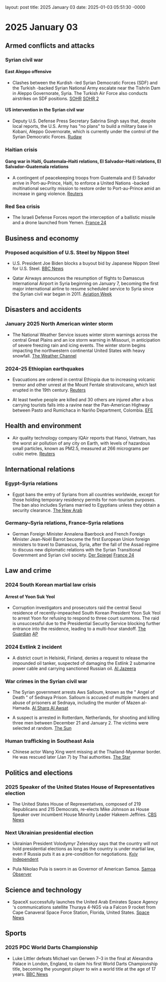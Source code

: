 layout: post
title: 2025 January 03
date: 2025-01-03 05:51:30 -0000

# 2025 January 03

## Armed conflicts and attacks

### Syrian civil war

#### East Aleppo offensive

- Clashes between the Kurdish -led Syrian Democratic Forces (SDF) and the Turkish -backed Syrian National Army escalate near the Tishrin Dam in Aleppo Governorate, Syria. The Turkish Air Force also conducts airstrikes on SDF positions. [SOHR](https://www.syriahr.com/en/352816/) [SOHR 2](https://www.syriahr.com/en/352846/)

#### US intervention in the Syrian civil war

- Deputy U.S. Defense Press Secretary Sabrina Singh says that, despite local reports, the U.S. Army has "no plans" to build a military base in Kobani, Aleppo Governorate, which is currently under the control of the Syrian Democratic Forces. [Rudaw](https://manage.rudaw.net/english/middleeast/syria/030120254)

### Haitian crisis

#### Gang war in Haiti, Guatemala–Haiti relations, El Salvador–Haiti relations, El Salvador–Guatemala relations

- A contingent of peacekeeping troops from Guatemala and El Salvador arrive in Port-au-Prince, Haiti, to enforce a United Nations -backed multinational security mission to restore order to Port-au-Prince amid an increase in gang violence. [Reuters](https://www.reuters.com/world/americas/central-american-troops-arrive-haiti-fight-gangs-2025-01-03/)

### Red Sea crisis

- The Israeli Defense Forces report the interception of a ballistic missile and a drone launched from Yemen. [France 24](https://www.france24.com/en/middle-east/20250103-israel-intercepts-new-missile-launched-from-yemen-says-idf)

## Business and economy

### Proposed acquisition of U.S. Steel by Nippon Steel

- U.S. President Joe Biden blocks a buyout bid by Japanese Nippon Steel for U.S. Steel. [BBC News](https://www.bbc.com/news/articles/cx2vz83pg9eo)

- Qatar Airways announces the resumption of flights to Damascus International Airport in Syria beginning on January 7, becoming the first major international airline to resume scheduled service to Syria since the Syrian civil war began in 2011. [Aviation Week](https://aviationweek.com/air-transport/airports-networks/qatar-airways-resume-syria-flights)

## Disasters and accidents

### January 2025 North American winter storm

- The National Weather Service issues winter storm warnings across the central Great Plains and an ice storm warning in Missouri, in anticipation of severe freezing rain and icing events. The winter storm begins impacting the northwestern continental United States with heavy snowfall. [The Weather Channel](https://weather.com/storms/winter/news/2025-01-02-winter-storm-blair-forecast-snow-ice-plains-midwest-mid-atlantic)

### 2024–25 Ethiopian earthquakes

- Evacuations are ordered in central Ethiopia due to increasing volcanic tremor and other unrest at the Mount Fentale stratovolcano, which last erupted in the 19th century. [Reuters](https://www.reuters.com/world/africa/risk-ethiopian-volcano-eruption-prompts-evacuation-residents-2025-01-03/)

- At least twelve people are killed and 30 others are injured after a bus carrying tourists falls into a ravine near the Pan-American Highway between Pasto and Rumichaca in Nariño Department, Colombia. [EFE](https://efe.com/mundo/2025-01-04/colombia-accidente-autobus/)

## Health and environment

- Air quality technology company IQAir reports that Hanoi, Vietnam, has the worst air pollution of any city on Earth, with levels of hazardous small particles, known as PM2.5, measured at 266 micrograms per cubic metre. [Reuters](https://www.reuters.com/world/asia-pacific/hanoi-declared-worlds-most-polluted-city-authorities-seek-action-2025-01-03/)

## International relations

### Egypt–Syria relations

- Egypt bans the entry of Syrians from all countries worldwide, except for those holding temporary residency permits for non-tourism purposes. The ban also includes Syrians married to Egyptians unless they obtain a security clearance. [The New Arab](https://www.newarab.com/news/egypt-bans-entry-syrians-anywhere-world)

### Germany–Syria relations, France–Syria relations

- German Foreign Minister Annalena Baerbock and French Foreign Minister Jean-Noël Barrot become the first European Union foreign ministers to travel to Damascus, Syria, after the fall of the Assad regime to discuss new diplomatic relations with the Syrian Transitional Government and Syrian civil society. [Der Spiegel](https://www.spiegel.de/politik/deutschland/syrien-annalena-baerbock-reist-als-erste-eu-aussenministerin-nach-damaskus-a-6884f1be-3006-454b-9664-3ee76c0eda2e) [France 24](https://www.france24.com/en/middle-east/20250103-french-fm-visits-syria-with-german-counterpart-to-promote-peaceful-transition)

## Law and crime

### 2024 South Korean martial law crisis

#### Arrest of Yoon Suk Yeol

- Corruption investigators and prosecutors raid the central Seoul residence of recently-impeached South Korean President Yoon Suk Yeol to arrest Yoon for refusing to respond to three court summons. The raid is unsuccessful due to the Presidential Security Service blocking further entrance into the residence, leading to a multi-hour standoff. [The Guardian](https://www.theguardian.com/world/live/2025/jan/02/south-korea-police-on-way-to-arrest-president-yoon-suk-yeol-latest-updates?filterKeyEvents=false#maincontent) [AP](https://apnews.com/article/south-korea-yoon-martial-law-impeachment-detention-c8dc1758647979455dbf0d56e70369a4)

### 2024 Estlink 2 incident

- A district court in Helsinki, Finland, denies a request to release the impounded oil tanker, suspected of damaging the Estlink 2 submarine power cable and carrying sanctioned Russian oil. [Al Jazeera](https://www.aljazeera.com/news/2025/1/3/finnish-court-upholds-oil-tanker-seizure-in-undersea-cables-probe)

### War crimes in the Syrian civil war

- The Syrian government arrests Aws Salloum, known as the " Angel of Death " of Sednaya Prison. Salloum is accused of multiple murders and abuse of prisoners at Sednaya, including the murder of Mazen al-Hamada. [Al Sharq Al Awsat](https://english.aawsat.com/arab-world/5097881-arrest-aws-salloum-what-we-know-about-%E2%80%98azrael-sednaya%E2%80%99)

- A suspect is arrested in Rotterdam, Netherlands, for shooting and killing three men between December 21 and January 2. The victims were selected at random. [The Sun](https://thesun.my/world-news/dutch-police-arrest-suspect-in-random-rotterdam-shootings-BO13480760)

### Human trafficking in Southeast Asia

- Chinese actor Wang Xing went missing at the Thailand-Myanmar border. He was rescued later (Jan 7) by Thai authorities. [The Star](https://www.thestar.com.my/lifestyle/entertainment/2025/01/08/chinese-actor-wang-xing-says-he-was-forcibly-shaved-and-trained-as-scammer-in-myanmar)

## Politics and elections

### 2025 Speaker of the United States House of Representatives election

- The United States House of Representatives, composed of 219 Republicans and 215 Democrats, re-elects Mike Johnson as House Speaker over incumbent House Minority Leader Hakeem Jeffries. [CBS News](https://www.cbsnews.com/live-updates/2025-new-congress-sworn-in/)

### Next Ukrainian presidential election

- Ukrainian President Volodymyr Zelenskyy says that the country will not hold presidential elections as long as the country is under martial law, even if Russia puts it as a pre-condition for negotiations. [Kyiv Independent](https://kyivindependent.com/zelensky-again-rejects-elections-under-martial-law/)

- Pula Nikolao Pula is sworn in as Governor of American Samoa. [Samoa Observer](https://www.samoaobserver.ws/category/samoa/112622)

## Science and technology

- SpaceX successfully launches the United Arab Emirates Space Agency 's communications satellite Thuraya 4-NGS via a Falcon 9 rocket from Cape Canaveral Space Force Station, Florida, United States. [Space News](https://spacenews.com/spacex-launches-uaes-thuraya-4-mobile-connectivity-satellite/)

## Sports

### 2025 PDC World Darts Championship

- Luke Littler defeats Michael van Gerwen 7–3 in the final at Alexandra Palace in London, England, to claim his first World Darts Championship title, becoming the youngest player to win a world title at the age of 17 years. [BBC News](https://www.bbc.co.uk/sport/darts/live/c4gwz153e7et)